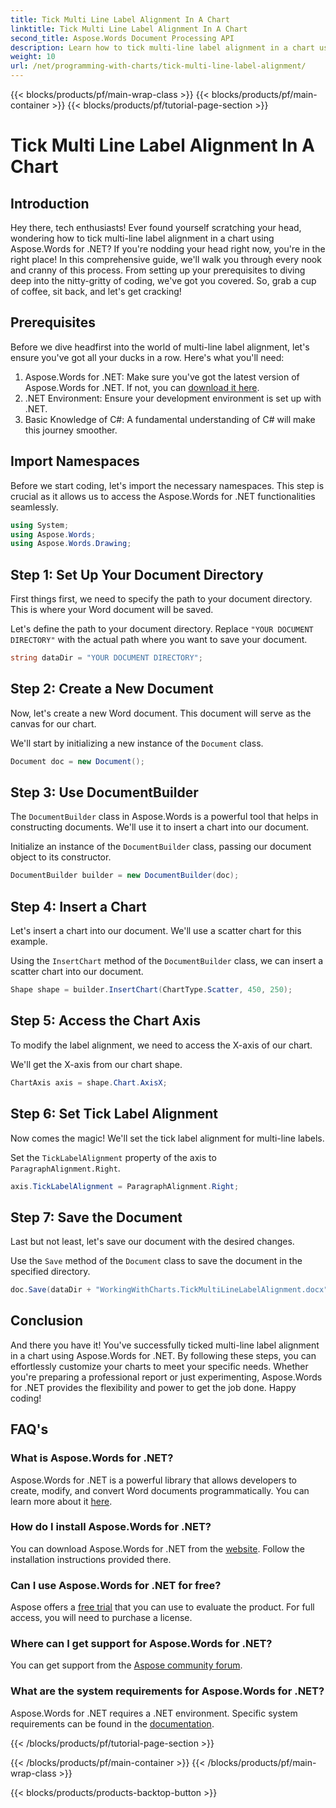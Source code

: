 ```yaml
---
title: Tick Multi Line Label Alignment In A Chart
linktitle: Tick Multi Line Label Alignment In A Chart
second_title: Aspose.Words Document Processing API
description: Learn how to tick multi-line label alignment in a chart using Aspose.Words for .NET with our detailed step-by-step guide. Perfect for developers of all levels.
weight: 10
url: /net/programming-with-charts/tick-multi-line-label-alignment/
---
```


{{< blocks/products/pf/main-wrap-class >}}
{{< blocks/products/pf/main-container >}}
{{< blocks/products/pf/tutorial-page-section >}}

# Tick Multi Line Label Alignment In A Chart

## Introduction

Hey there, tech enthusiasts! Ever found yourself scratching your head, wondering how to tick multi-line label alignment in a chart using Aspose.Words for .NET? If you're nodding your head right now, you're in the right place! In this comprehensive guide, we'll walk you through every nook and cranny of this process. From setting up your prerequisites to diving deep into the nitty-gritty of coding, we've got you covered. So, grab a cup of coffee, sit back, and let's get cracking!

## Prerequisites

Before we dive headfirst into the world of multi-line label alignment, let's ensure you've got all your ducks in a row. Here's what you'll need:

1. Aspose.Words for .NET: Make sure you've got the latest version of Aspose.Words for .NET. If not, you can [download it here](https://releases.aspose.com/words/net/).
2. .NET Environment: Ensure your development environment is set up with .NET.
3. Basic Knowledge of C#: A fundamental understanding of C# will make this journey smoother.

## Import Namespaces

Before we start coding, let's import the necessary namespaces. This step is crucial as it allows us to access the Aspose.Words for .NET functionalities seamlessly.

```csharp
using System;
using Aspose.Words;
using Aspose.Words.Drawing;
```

## Step 1: Set Up Your Document Directory

First things first, we need to specify the path to your document directory. This is where your Word document will be saved.


Let's define the path to your document directory. Replace `"YOUR DOCUMENT DIRECTORY"` with the actual path where you want to save your document.

```csharp
string dataDir = "YOUR DOCUMENT DIRECTORY";
```

## Step 2: Create a New Document

Now, let's create a new Word document. This document will serve as the canvas for our chart.

We'll start by initializing a new instance of the `Document` class.

```csharp
Document doc = new Document();
```

## Step 3: Use DocumentBuilder

The `DocumentBuilder` class in Aspose.Words is a powerful tool that helps in constructing documents. We'll use it to insert a chart into our document.

Initialize an instance of the `DocumentBuilder` class, passing our document object to its constructor.

```csharp
DocumentBuilder builder = new DocumentBuilder(doc);
```

## Step 4: Insert a Chart

Let's insert a chart into our document. We'll use a scatter chart for this example.

Using the `InsertChart` method of the `DocumentBuilder` class, we can insert a scatter chart into our document.

```csharp
Shape shape = builder.InsertChart(ChartType.Scatter, 450, 250);
```

## Step 5: Access the Chart Axis

To modify the label alignment, we need to access the X-axis of our chart.

We'll get the X-axis from our chart shape.

```csharp
ChartAxis axis = shape.Chart.AxisX;
```

## Step 6: Set Tick Label Alignment

Now comes the magic! We'll set the tick label alignment for multi-line labels.

Set the `TickLabelAlignment` property of the axis to `ParagraphAlignment.Right`.

```csharp
axis.TickLabelAlignment = ParagraphAlignment.Right;
```

## Step 7: Save the Document

Last but not least, let's save our document with the desired changes.

Use the `Save` method of the `Document` class to save the document in the specified directory.

```csharp
doc.Save(dataDir + "WorkingWithCharts.TickMultiLineLabelAlignment.docx");
```

## Conclusion

And there you have it! You've successfully ticked multi-line label alignment in a chart using Aspose.Words for .NET. By following these steps, you can effortlessly customize your charts to meet your specific needs. Whether you're preparing a professional report or just experimenting, Aspose.Words for .NET provides the flexibility and power to get the job done. Happy coding!

## FAQ's

### What is Aspose.Words for .NET?

Aspose.Words for .NET is a powerful library that allows developers to create, modify, and convert Word documents programmatically. You can learn more about it [here](https://reference.aspose.com/words/net/).

### How do I install Aspose.Words for .NET?

You can download Aspose.Words for .NET from the [website](https://releases.aspose.com/words/net/). Follow the installation instructions provided there.

### Can I use Aspose.Words for .NET for free?

Aspose offers a [free trial](https://releases.aspose.com/) that you can use to evaluate the product. For full access, you will need to purchase a license.

### Where can I get support for Aspose.Words for .NET?

You can get support from the [Aspose community forum](https://forum.aspose.com/c/words/8).

### What are the system requirements for Aspose.Words for .NET?

Aspose.Words for .NET requires a .NET environment. Specific system requirements can be found in the [documentation](https://reference.aspose.com/words/net/).

{{< /blocks/products/pf/tutorial-page-section >}}

{{< /blocks/products/pf/main-container >}}
{{< /blocks/products/pf/main-wrap-class >}}

{{< blocks/products/products-backtop-button >}}
